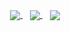 <p align="center">
   <a href="https://github.com/benelan">
    <img align="center" src="https://github-readme-stats-ruby-one.vercel.app/api?username=benelan&theme=transparent&count_private=true&show_icons=true&hide_rank=true&hide_border=true&disable_animations=true" />
  </a>
  &nbsp;&nbsp;
  <a href="https://github.com/benelan">
    <img align="center" src="https://github-readme-stats-ruby-one.vercel.app/api/top-langs/?username=benelan&langs_count=8&layout=compact&theme=transparent&hide_border=true&disable_animations=true" />
  </a>
    &nbsp;&nbsp;
    <a href="https://github.com/benelan">
    <img align="center" src="https://streak-stats.demolab.com?user=benelan&hide_border=true&background=00000000&currStreakNum=006aff&sideNums=006aff&dates=417e87&fire=DD2727&stroke=417e87&currStreakLabel=417e87&sideLabels=417e87" />
  </a>
</p>
